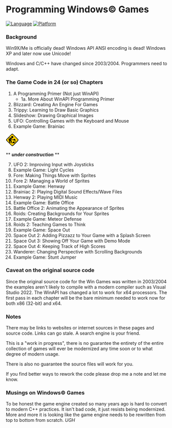 # Programming Windows© Games

[![Language](https://img.shields.io/badge/Language%20-C++-blue.svg)](https://github.com/GeorgePimpleton/Win32-games/)
[![Platform](https://img.shields.io/badge/Platform%20-Win32-blue.svg)](https://github.com/GeorgePimpleton/Win32-games/)

### Background

Win9X/Me is officially dead!  Windows API ANSI encoding is dead!  Windows XP and later now use Unicode!

Windows and C/C++ have changed since 2003/2004.  Programmers need to adapt.

### The Game Code in 24 (or so) Chapters

1. A Programming Primer (Not just WinAPI)
   + 1a. More About WinAPI Programming Primer
2. Blizzard: Creating An Engine For Games
3. Trippy: Learning to Draw Basic Graphics
4. Slideshow: Drawing Graphical Images
5. UFO: Controlling Games with the Keyboard and Mouse
6. Example Game: Brainiac

![under construction](construction.gif)

\*\* ***under construction*** \*\*

7. UFO 2: Improving Input with Joysticks
8. Example Game: Light Cycles
9. Fore: Making Things Move with Sprites
10. Fore 2: Managing a World of Sprites
11. Example Game: Henway
12. Brainiac 2: Playing Digital Sound Effects/Wave Files
13. Henway 2: Playing MIDI Music
14. Example Game: Battle Office
15. Battle Office 2: Animating the Appearance of Sprites
16. Roids: Creating Backgrounds for Your Sprites
17. Example Game: Meteor Defense
18. Roids 2: Teaching Games to Think
19. Example Game: Space Out
20. Space Out 2: Adding Pizzazz to Your Game with a Splash Screen
21. Space Out 3: Showing Off Your Game with Demo Mode
22. Space Out 4: Keeping Track of High Scores
23. Wanderer: Changing Perspective with Scrolling Backgrounds
24. Example Game: Stunt Jumper

### Caveat on the original source code

Since the original source code for the Win Games was written in 2003/2004 the examples aren't likely to compile with a modern compiler such as Visual Studio 2022. The WinAPI has changed a lot to work for x64 processors.  The first pass in each chapter will be the bare minimum needed to work now for both x86 (32-bit) and x64.

### Notes

There may be links to websites or internet sources in these pages and source code. Links can go stale. A search engine is your friend.

This is a "work in progress", there is no guarantee the entirety of the entire collection of games will ever be modernized any time soon or to what degree of modern usage.

There is also no guarantee the source files will work for you.

If you find better ways to rework the code please drop me a note and let me know.

### Musings on Windows© Games

To be honest the game engine created so many years ago is hard to convert to modern C++ practices.  It isn't bad code, it just resists being modernized.  More and more it is looking like the game engine needs to be rewritten from top to bottom from scratch.  *UGH*
